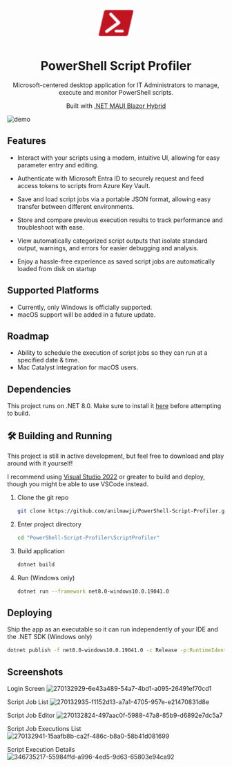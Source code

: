 <div align="center">
  <img alt="logo" src="ScriptProfiler/Resources/Images/powershell_red.svg" width="80" />
</div>
<h1 align="center">
  PowerShell Script Profiler
</h1>
<p align="center">
  Microsoft-centered desktop application for IT Administrators to manage, execute and monitor PowerShell scripts.
</p>
<p align="center">
  Built with <a href="https://learn.microsoft.com/en-us/dotnet/maui/what-is-maui?view=net-maui-8.0">.NET MAUI Blazor Hybrid</a>
</p>

![demo](https://github.com/anilmawji/PowerShell-Script-Runner/assets/36245645/9c2ef69e-27a2-4085-b594-82332d4d4272)

## Features

- Interact with your scripts using a modern, intuitive UI, allowing for easy parameter entry and editing.

- Authenticate with Microsoft Entra ID to securely request and feed access tokens to scripts from Azure Key Vault.

- Save and load script jobs via a portable JSON format, allowing easy transfer between different environments.

- Store and compare previous execution results to track performance and troubleshoot with ease.

- View automatically categorized script outputs that isolate standard output, warnings, and errors for easier debugging and analysis.

- Enjoy a hassle-free experience as saved script jobs are automatically loaded from disk on startup

## Supported Platforms

- Currently, only Windows is officially supported.
- macOS support will be added in a future update.

## Roadmap

- Ability to schedule the execution of script jobs so they can run at a specified date & time.
- Mac Catalyst integration for macOS users.

## Dependencies

This project runs on .NET 8.0. Make sure to install it [here](https://dotnet.microsoft.com/en-us/download/dotnet/8.0)  before attempting to build.

## 🛠 Building and Running

This project is still in active development, but feel free to download and play around with it yourself!

I recommend using [Visual Studio 2022](https://visualstudio.microsoft.com/vs/) or greater to build and deploy, though you might be able to use VSCode instead.

1. Clone the git repo

   ```sh
   git clone https://github.com/anilmawji/PowerShell-Script-Profiler.git
   ```

2. Enter project directory

   ```sh
   cd "PowerShell-Script-Profiler\ScriptProfiler"
   ```

3. Build application

   ```sh
   dotnet build
   ```

4. Run (Windows only)

   ```sh
   dotnet run --framework net8.0-windows10.0.19041.0
   ```

## Deploying

Ship the app as an executable so it can run independently of your IDE and the .NET SDK (Windows only)

   ```sh
   dotnet publish -f net8.0-windows10.0.19041.0 -c Release -p:RuntimeIdentifierOverride=win10-x64 -p:WindowsPackageType=None -p:WindowsAppSDKSelfContained=true
   ```

## Screenshots

Login Screen
![270132929-6e43a489-54a7-4bd1-a095-26491ef70cd1](https://github.com/user-attachments/assets/e68a8af0-cff3-47f7-b49c-e0687e0ff109)

Script Job List
![270132935-f1152d13-a7a1-4705-957e-e21470831d8e](https://github.com/user-attachments/assets/1ddda26f-c239-4320-98cb-a9d01cc8a427)


Script Job Editor
![270132824-497aac0f-5988-47a8-85b9-d6892e7dc5a7](https://github.com/user-attachments/assets/8cf0ae1a-896c-484c-b461-ce74c4a0d087)


Script Job Executions List
![270132941-15aafb8b-ca2f-486c-b8a0-58b41d081699](https://github.com/user-attachments/assets/ce2d5e30-4138-4b3e-bdea-89e16954d1ad)


Script Execution Details
![346735217-55984ffd-a996-4ed5-9d63-65803e94ca92](https://github.com/user-attachments/assets/0d98b6f6-9bdc-4040-a9b2-ad8dd89d6087)

